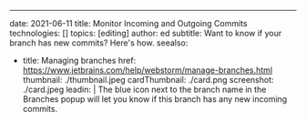 ---
date: 2021-06-11
title: Monitor Incoming and Outgoing Commits
technologies: []
topics: [editing]
author: ed
subtitle: Want to know if your branch has new commits? Here's how.
seealso:
- title: Managing branches
  href: https://www.jetbrains.com/help/webstorm/manage-branches.html
thumbnail: ./thumbnail.jpeg
cardThumbnail: ./card.png
screenshot: ./card.jpeg
leadin: |
  The blue icon next to the branch name in the Branches popup will let you know if this branch has any new incoming commits.
